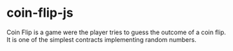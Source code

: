 # coin-flip-js

Coin Flip is a game were the player tries to guess the outcome of a coin flip. It is one of the simplest contracts implementing random numbers.